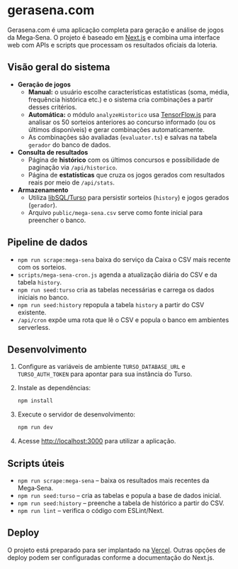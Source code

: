 # gerasena.com

Gerasena.com é uma aplicação completa para geração e análise de jogos da Mega‑Sena. O projeto é baseado em [Next.js](https://nextjs.org) e combina uma interface web com APIs e scripts que processam os resultados oficiais da loteria.

## Visão geral do sistema

- **Geração de jogos**
  - **Manual:** o usuário escolhe características estatísticas (soma, média, frequência histórica etc.) e o sistema cria combinações a partir desses critérios.
  - **Automática:** o módulo `analyzeHistorico` usa [TensorFlow.js](https://www.tensorflow.org/js) para analisar os 50 sorteios anteriores ao concurso informado (ou os últimos disponíveis) e gerar combinações automaticamente.
  - As combinações são avaliadas (`evaluator.ts`) e salvas na tabela `gerador` do banco de dados.
- **Consulta de resultados**
  - Página de **histórico** com os últimos concursos e possibilidade de paginação via `/api/historico`.
  - Página de **estatísticas** que cruza os jogos gerados com resultados reais por meio de `/api/stats`.
- **Armazenamento**
  - Utiliza [libSQL/Turso](https://turso.tech/) para persistir sorteios (`history`) e jogos gerados (`gerador`).
  - Arquivo `public/mega-sena.csv` serve como fonte inicial para preencher o banco.

## Pipeline de dados

- `npm run scrape:mega-sena` baixa do serviço da Caixa o CSV mais recente com os sorteios.
- `scripts/mega-sena-cron.js` agenda a atualização diária do CSV e da tabela `history`.
- `npm run seed:turso` cria as tabelas necessárias e carrega os dados iniciais no banco.
- `npm run seed:history` repopula a tabela `history` a partir do CSV existente.
- `/api/cron` expõe uma rota que lê o CSV e popula o banco em ambientes serverless.

## Desenvolvimento

1. Configure as variáveis de ambiente `TURSO_DATABASE_URL` e `TURSO_AUTH_TOKEN` para apontar para sua instância do Turso.
2. Instale as dependências:

   ```bash
   npm install
   ```

3. Execute o servidor de desenvolvimento:

   ```bash
   npm run dev
   ```

4. Acesse [http://localhost:3000](http://localhost:3000) para utilizar a aplicação.

## Scripts úteis

- `npm run scrape:mega-sena` – baixa os resultados mais recentes da Mega‑Sena.
- `npm run seed:turso` – cria as tabelas e popula a base de dados inicial.
- `npm run seed:history` – preenche a tabela de histórico a partir do CSV.
- `npm run lint` – verifica o código com ESLint/Next.

## Deploy

O projeto está preparado para ser implantado na [Vercel](https://vercel.com). Outras opções de deploy podem ser configuradas conforme a documentação do Next.js.

